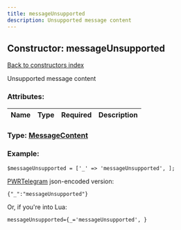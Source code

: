 ```yaml
---
title: messageUnsupported
description: Unsupported message content
---
```

## Constructor: messageUnsupported  
[Back to constructors index](index.md)



Unsupported message content

### Attributes:

| Name     |    Type       | Required | Description |
|----------|:-------------:|:--------:|------------:|



### Type: [MessageContent](../types/MessageContent.md)


### Example:

```
$messageUnsupported = ['_' => 'messageUnsupported', ];
```  

[PWRTelegram](https://pwrtelegram.xyz) json-encoded version:

```
{"_":"messageUnsupported"}
```


Or, if you're into Lua:  


```
messageUnsupported={_='messageUnsupported', }

```


